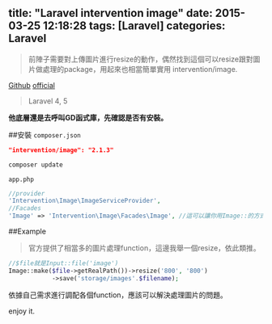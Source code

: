 title: "Laravel intervention image"
date: 2015-03-25 12:18:28
tags: [Laravel]
categories: Laravel
---
>前陣子需要對上傳圖片進行resize的動作，偶然找到這個可以resize跟對圖片做處理的package，用起來也相當簡單實用 intervention/image.

[Github](https://github.com/Intervention/image)
[official](http://image.intervention.io/)

>Laravel 4, 5

**他底層還是去呼叫GD函式庫，先確認是否有安裝。**

##安裝
`composer.json`
``` json
"intervention/image": "2.1.3"
```
``` bash
composer update
```

`app.php`
``` php
//provider
'Intervention\Image\ImageServiceProvider',
//Facades
'Image' => 'Intervention\Image\Facades\Image', //這可以讓你用Image::的方式呼叫
```

##Example
>官方提供了相當多的圖片處理function，這邊我舉一個resize，依此類推。
``` php
//$file就是Input::file('image')
Image::make($file->getRealPath())->resize('800', '800')
            ->save('storage/images'.$filename);
```

依據自己需求進行調配各個function，應該可以解決處理圖片的問題。

enjoy it.

